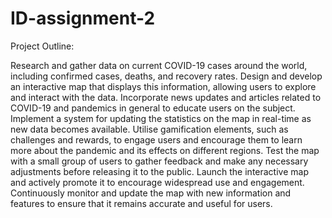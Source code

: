 # ID-assignment-2
Project Outline:

Research and gather data on current COVID-19 cases around the world, including confirmed cases, deaths, and recovery rates.
Design and develop an interactive map that displays this information, allowing users to explore and interact with the data.
Incorporate news updates and articles related to COVID-19 and pandemics in general to educate users on the subject.
Implement a system for updating the statistics on the map in real-time as new data becomes available.
Utilise gamification elements, such as challenges and rewards, to engage users and encourage them to learn more about the pandemic and its effects on different regions.
Test the map with a small group of users to gather feedback and make any necessary adjustments before releasing it to the public.
Launch the interactive map and actively promote it to encourage widespread use and engagement.
Continuously monitor and update the map with new information and features to ensure that it remains accurate and useful for users.
